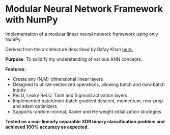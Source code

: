 # Modular Neural Network Framework with NumPy
Implementation of a modular linear neural network framework using only NumPy.

Derived from the architecture described by Rafay Khan [here.](https://medium.com/towards-artificial-intelligence/nothing-but-numpy-understanding-creating-neural-networks-with-computational-graphs-from-scratch-6299901091b0)

**Purpose**: To solidify my understanding of various ANN concepts.

**Features**: 
<ul>
    <li>Create any (N,M)-dimensional linear layers</li>
    <li>Designed to utilize vectorized operations, allowing batch and mini-batch inputs</li>
    <li>ReLU, Leaky ReLU, Tanh and Sigmoid activation layers </li>
    <li>Implemented batch/mini-batch gradient descent, momentum, rms-prop and adam optimizers</li>
    <li>Supports random-normal, Xavier and He weight intiialization strategies </li>
</ul>

**Tested on a non-linearly separable XOR binary classification problem and achieved 100% accuracy as expected.**
